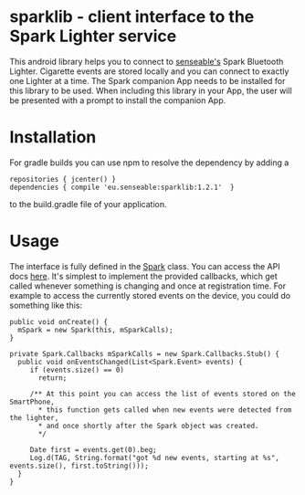 sparklib - client interface to the Spark Lighter service
========================================================

 This android library helps you to connect to [senseable's](http://senseable.eu)
Spark Bluetooth Lighter. Cigarette events are stored locally and you can connect
to exactly one Lighter at a time. The Spark companion App needs to be installed
for this library to be used. When including this library in your App, the user
will be presented with a prompt to install the companion App.

# Installation

 For gradle builds you can use npm to resolve the dependency by adding a

    repositories { jcenter() }
    dependencies { compile 'eu.senseable:sparklib:1.2.1'  }

 to the build.gradle file of your application.

# Usage

 The interface is fully defined in the [Spark](https://senseable.github.io/sparklib/eu/senseable/sparklib/Spark.html) class. You can access the API docs [here](https://senseable.github.io/sparklib/). It's simplest to implement the provided callbacks, which get called whenever something is changing and once at registration time. For example to access the currently stored events on the device, you could do something like this:
 
 
    public void onCreate() {
      mSpark = new Spark(this, mSparkCalls);
    }
    
    private Spark.Callbacks mSparkCalls = new Spark.Callbacks.Stub() {
      public void onEventsChanged(List<Spark.Event> events) {
         if (events.size() == 0)
           return;
           
         /** At this point you can access the list of events stored on the SmartPhone, 
           * this function gets called when new events were detected from the lighter,
           * and once shortly after the Spark object was created. 
           */
           
         Date first = events.get(0).beg;
         Log.d(TAG, String.format("got %d new events, starting at %s", events.size(), first.toString()));
      }
    }

